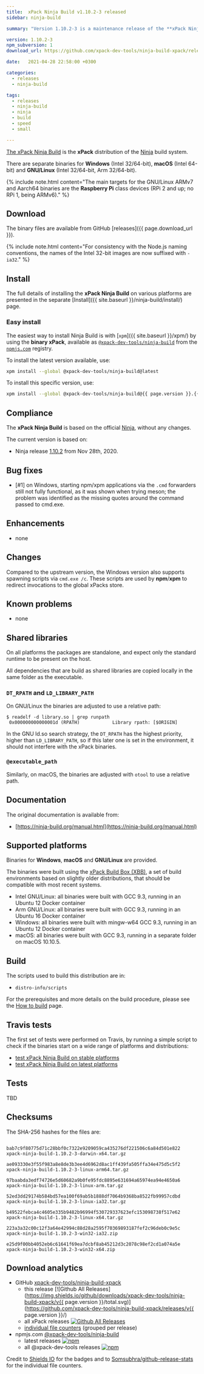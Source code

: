 ```yaml
---
title:  xPack Ninja Build v1.10.2-3 released
sidebar: ninja-build

summary: "Version 1.10.2-3 is a maintenance release of the **xPack Ninja Build** package, fixing the spawning of cmd.exe scripts on Windows."

version: 1.10.2-3
npm_subversion: 1
download_url: https://github.com/xpack-dev-tools/ninja-build-xpack/releases/tag/v1.10.2-3/

date:   2021-04-28 22:58:00 +0300

categories:
  - releases
  - ninja-build

tags:
  - releases
  - ninja-build
  - ninja
  - build
  - speed
  - small

---
```


[The xPack Ninja Build](https://xpack.github.io/ninja-build/)
is the **xPack** distribution of the
[Ninja](https://ninja-build.org) build system.

There are separate binaries for **Windows** (Intel 32/64-bit),
**macOS** (Intel 64-bit) and **GNU/Linux** (Intel 32/64-bit, Arm 32/64-bit).

{% include note.html content="The main targets for the GNU/Linux
ARMv7 and Aarch64 binaries are the **Raspberry Pi** class devices
(RPi 2 and up; no RPi 1, being ARMv6)." %}

## Download

The binary files are available from GitHub [releases]({{ page.download_url }}).

{% include note.html content="For consistency with the Node.js naming
conventions, the names of the Intel 32-bit images are now suffixed with
`-ia32`." %}

## Install

The full details of installing the **xPack Ninja Build** on various platforms
are presented in the separate
[Install]({{ site.baseurl }}/ninja-build/install/) page.

### Easy install

The easiest way to install Ninja Build is with
[`xpm`]({{ site.baseurl }}/xpm/)
by using the **binary xPack**, available as
[`@xpack-dev-tools/ninja-build`](https://www.npmjs.com/package/@xpack-dev-tools/ninja-build)
from the [`npmjs.com`](https://www.npmjs.com) registry.

To install the latest version available, use:

```sh
xpm install --global @xpack-dev-tools/ninja-build@latest
```

To install this specific version, use:

```sh
xpm install --global @xpack-dev-tools/ninja-build@{{ page.version }}.{{ page.npm_subversion }}
```

## Compliance

The **xPack Ninja Build** is based on the official
[Ninja](https://ninja-build.org),
without any changes.

The current version is based on:

- Ninja release
[1.10.2](https://github.com/ninja-build/ninja/releases/tag/v1.10.1)
from Nov 28th, 2020.

## Bug fixes

- [#1] on Windows, starting npm/xpm applications via the `.cmd` forwarders
  still not fully functional, as it was shown when trying meson; the problem
  was identified as the missing quotes around the command passed to cmd.exe.

## Enhancements

- none

## Changes

Compared to the upstream version, the Windows version also supports
spawning scripts via `cmd.exe /c`. These scripts are used by **npm**/**xpm**
to redirect invocations to the global xPacks store.

## Known problems

- none

## Shared libraries

On all platforms the packages are standalone, and expect only the standard
runtime to be present on the host.

All dependencies that are build as shared libraries are copied locally in the
same folder as the executable.

### `DT_RPATH` and `LD_LIBRARY_PATH`

On GNU/Linux the binaries are adjusted to use a relative path:

```console
$ readelf -d library.so | grep runpath
 0x000000000000001d (RPATH)            Library rpath: [$ORIGIN]
```

In the GNU ld.so search strategy, the `DT_RPATH` has
the highest priority, higher than `LD_LIBRARY_PATH`, so if this later one
is set in the environment, it should not interfere with the xPack binaries.

### `@executable_path`

Similarly, on macOS, the binaries are adjusted with `otool` to use a
relative path.

## Documentation

The original documentation is available from:

- [https://ninja-build.org/manual.html](https://ninja-build.org/manual.html)

## Supported platforms

Binaries for **Windows**, **macOS** and **GNU/Linux** are provided.

The binaries were built using the
[xPack Build Box (XBB)](https://github.com/xpack/xpack-build-box), a set
of build environments based on slightly older distributions, that should be
compatible with most recent systems.

- Intel GNU/Linux: all binaries were built with GCC 9.3, running in an
  Ubuntu 12 Docker container
- Arm GNU/Linux: all binaries were built with GCC 9.3, running in an
  Ubuntu 16 Docker container
- Windows: all binaries were built with mingw-w64 GCC 9.3, running in an
  Ubuntu 12 Docker container
- macOS: all binaries were built with GCC 9.3, running in a separate
  folder on macOS 10.10.5.

## Build

The scripts used to build this distribution are in:

- `distro-info/scripts`

For the prerequisites and more details on the build procedure, please see the
[How to build](https://github.com/xpack-dev-tools/ninja-build-xpack/blob/xpack/README-BUILD.md) page.

## Travis tests

The first set of tests were performed on Travis, by running
a simple script to check if the binaries start on a wide range of
platforms and distributions:

- [test xPack Ninja Build on stable platforms](https://travis-ci.com/github/xpack-dev-tools/ninja-build-xpack/builds/224429685)
- [test xPack Ninja Build on latest platforms](https://travis-ci.com/github/xpack-dev-tools/ninja-build-xpack/builds/224429690)

## Tests

TBD

## Checksums

The SHA-256 hashes for the files are:

```console

bab7c9f80775d71c28bbf0c7322e9209059ca435276df221506c6a84d501e822
xpack-ninja-build-1.10.2-3-darwin-x64.tar.gz

ae093330e3f55f983a8e8de3b3ee4d6962d8ac1ff439fa505ffa34e475d5c5f2
xpack-ninja-build-1.10.2-3-linux-arm64.tar.gz

97baabda3edf74726e5d60682a9b0fe95fdc8895e631694a65974ea94e4650a6
xpack-ninja-build-1.10.2-3-linux-arm.tar.gz

52ed3dd29174b584bd57ea100f69ab5b1888df7064b9368ba8522fb99957cdbd
xpack-ninja-build-1.10.2-3-linux-ia32.tar.gz

b49522febca4c4605e335b9482b96994f530729337623efc153098738f517e62
xpack-ninja-build-1.10.2-3-linux-x64.tar.gz

223a3a32c00c12f3a64e42994c88d28a2595f70369893187fef2c96deb0c9e5c
xpack-ninja-build-1.10.2-3-win32-ia32.zip

e25d9f00bb4052eb6c61641f69ea7dcbf8ab45212d3c2078c98ef2cd1a074a5e
xpack-ninja-build-1.10.2-3-win32-x64.zip
```

## Download analytics

- GitHub [xpack-dev-tools/ninja-build-xpack](https://github.com/xpack-dev-tools/ninja-build-xpack/)
  - this release [![Github All Releases](https://img.shields.io/github/downloads/xpack-dev-tools/ninja-build-xpack/v{{ page.version }}/total.svg)](https://github.com/xpack-dev-tools/ninja-build-xpack/releases/v{{ page.version }}/)
  - all xPack releases [![Github All Releases](https://img.shields.io/github/downloads/xpack-dev-tools/ninja-build-xpack/total.svg)](https://github.com/xpack-dev-tools/ninja-build-xpack/releases/)
  - [individual file counters](https://somsubhra.github.io/github-release-stats/?username=xpack-dev-tools&repository=ninja-build-xpack) (grouped per release)
- npmjs.com [@xpack-dev-tools/ninja-build](https://www.npmjs.com/package/@xpack-dev-tools/ninja-build)
  - latest releases [![npm](https://img.shields.io/npm/dw/@xpack-dev-tools/ninja-build.svg)](https://www.npmjs.com/package/@xpack-dev-tools/ninja-build/)
  - all @xpack-dev-tools releases [![npm](https://img.shields.io/npm/dt/@xpack-dev-tools/ninja-build.svg)](https://www.npmjs.com/package/@xpack-dev-tools/ninja-build/)

Credit to [Shields IO](https://shields.io) for the badges and to
[Somsubhra/github-release-stats](https://github.com/Somsubhra/github-release-stats)
for the individual file counters.
